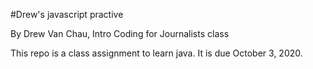 #Drew's javascript practive

By Drew Van Chau, Intro Coding for Journalists class

This repo is a class assignment to learn java. It is due October 3, 2020.
